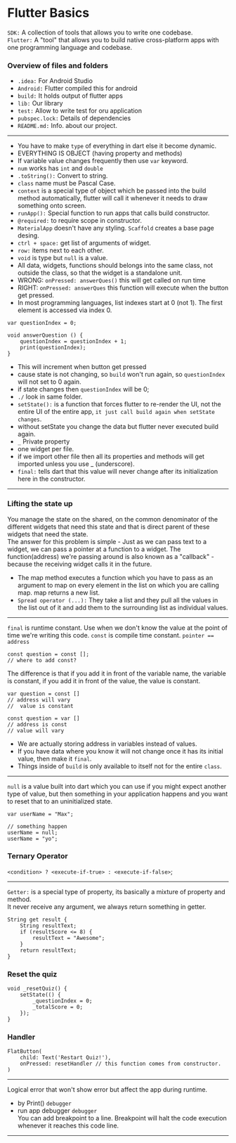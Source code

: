 # Flutter Basics

`SDK:` A collection of tools that allows you to write one codebase. </br>
`Flutter:` A "tool" that allows you to build native cross-platform apps with one programming language and codebase.</br>

### Overview of files and folders
- `.idea:` For Android Studio
- `Android:` Flutter compiled this for android
- `build:` It holds output of flutter apps
- `lib:` Our library
- `test:` Allow to write test for oru application
- `pubspec.lock:` Details of dependencies
- `README.md:` Info. about our project.
---
- You have to make `type` of everything in dart else it become dynamic.
- EVERYTHING IS OBJECT (having property and methods)
- If variable value changes frequently then use `var` keyword.
- `num` works has `int` and `double`
- `.toString():` Convert to string.
- `class` name must be Pascal Case.
- `context` is a special type of object which be passed into the build method automatically, flutter will call it whenever it needs to draw something onto screen.
- `runApp():` Special function to run apps that calls build constructor. </br>
- `@required:` to require scope in constructor.
- `MaterialApp` doesn't have any styling. `Scaffold` creates a base page desing.
- `ctrl + space:` get list of arguments of widget.
- `row:` items next to each other.
- `void` is type but `null` is a value.
- All data, widgets, functions should belongs into the same class, not outside the class, so that the widget is a standalone unit.
- WRONG: `onPressed: answerQues()` this will get called on run time 
- RIGHT: `onPressed: answerQues` this function will execute when the button get pressed.
- In most programming languages, list indexes start at 0 (not 1). The first element is accessed via index 0.
```
var questionIndex = 0;

void answerQuestion () {
    questionIndex = questionIndex + 1;
    print(questionIndex);
}
```
- This will increment when button get pressed
- cause state is not changing, so `build` won't run again, so `questionIndex` will not set to 0 again.
- if state changes then `questionIndex` will be 0;
- `./` look in same folder.
- `setState():` is a function that forces flutter to re-render the UI, not the entire UI of the entire app, `it just call build again when setState changes`.
- without setState you change the data but flutter never executed build again.
- `_` Private property
- one widget per file.
- if we import other file then all its properties and methods will get imported unless you use _ (underscore).
- `final:` tells dart that this value will never change after its initialization here in the constructor.
---
### Lifting the state up
You manage the state on the shared, on the common denominator of the different widgets that need this state and that is direct parent of these widgets that need the state.</br>
The answer for this problem is simple - Just as we can pass text to a widget, we can pass a pointer at a function to a widget. The function(address) we're passing around is also known as a "callback" - because the receiving widget calls it in the future.
- The map method executes a function which you have to pass as an argument to map on every element in the list on which you are calling map. map returns a new list.
- `Spread operator (...):` They take a list and they pull all the values in the list out of it and add them to the surrounding list as individual values.
---
`final` is runtime constant. Use when we don't know the value at the point of time we're writing this code.
`const` is compile time constant.
`pointer == address`
```
const question = const [];
// where to add const?
```
The difference is that if you add it in front of the variable name, the variable is constant, if you add it in front of the value, the value is constant.

```
var question = const []
// address will vary
//  value is constant

const question = var []
// address is const
// value will vary
```
- We are actually storing address in variables instead of values.
- If you have data where you know it will not change once it has its initial value, then make it `final`.
- Things inside of `build` is only available to itself not for the entire `class`.
---
`null` is a value built into dart which you can use if you might expect another type of value, but then something in your application happens and you want to reset that to an uninitialized state. </br>
```
var userName = "Max";

// something happen
userName = null;
userName = "yo";
```
### Ternary Operator
`<condition> ? <execute-if-true> : <execute-if-false>`;

---
`Getter:` is a special type of property, its basically a mixture of property and method. </br>
It never receive any argument, we always return something in getter.

```
String get result {
    String resultText;
    if (resultScore <= 8) {
        resultText = "Awesome";
    }
    return resultText;
}
```
### Reset the quiz
```
void _resetQuiz() {
    setState(() {
        _questionIndex = 0;
        _totalScore = 0;
    });
}
```
### Handler
```
FlatButton(
    child: Text('Restart Quiz!'),
    onPressed: resetHandler // this function comes from constructor.
)
```
---
Logical error that won't show error but affect the app during runtime.
- by Print() `debugger`
- run app debugger `debugger` </br>
You can add breakpoint to a line. Breakpoint will halt the code execution whenever it reaches this code line.
---
